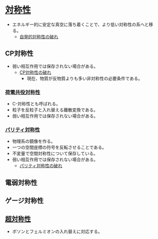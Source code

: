 # [対称性](https://ja.wikipedia.org/wiki/%E5%AF%BE%E7%A7%B0%E6%80%A7_(%E7%89%A9%E7%90%86%E5%AD%A6))

- エネルギー的に安定な真空に落ち着くことで、より低い対称性の系へと移る。
  - [自発的対称性の破れ](https://ja.wikipedia.org/wiki/%E8%87%AA%E7%99%BA%E7%9A%84%E5%AF%BE%E7%A7%B0%E6%80%A7%E3%81%AE%E7%A0%B4%E3%82%8C)

## CP対称性

- 弱い相互作用では保存されない場合がある。
  - [CP対称性の破れ](https://ja.wikipedia.org/wiki/CP%E5%AF%BE%E7%A7%B0%E6%80%A7%E3%81%AE%E7%A0%B4%E3%82%8C)
    - 現在、物質が反物質よりも多い非対称性の必要条件である。

### [荷電共役対称性](https://ja.wikipedia.org/wiki/%E8%8D%B7%E9%9B%BB%E5%85%B1%E5%BD%B9%E5%A4%89%E6%8F%9B)

- C-対称性とも呼ばれる。
- 粒子を反粒子と入れ替える離散変換である。 
- 弱い相互作用では保存されない場合がある。

### [パリティ対称性](https://ja.wikipedia.org/wiki/%E3%83%91%E3%83%AA%E3%83%86%E3%82%A3_(%E7%89%A9%E7%90%86%E5%AD%A6))

- 物理系の鏡像を作る。
- 一つの空間座標の符号を反転させることである。
- 不変量で空間対称性について保存している。
- 弱い相互作用では保存されない場合がある。
  - [パリティ対称性の破れ](https://ja.wikipedia.org/wiki/%E3%83%91%E3%83%AA%E3%83%86%E3%82%A3%E5%AF%BE%E7%A7%B0%E6%80%A7%E3%81%AE%E7%A0%B4%E3%82%8C)

## 電弱対称性

## ゲージ対称性

## [超対称性](https://ja.wikipedia.org/wiki/%E8%B6%85%E5%AF%BE%E7%A7%B0%E6%80%A7)

- ボソンとフェルミオンの入れ替えに対応する。
